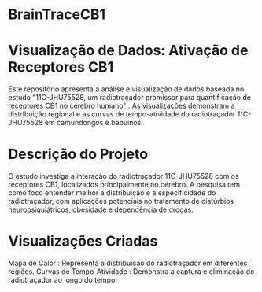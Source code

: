 # BrainTraceCB1

# Visualização de Dados: Ativação de Receptores CB1
Este repositório apresenta a análise e visualização de dados baseada no estudo "11C-JHU75528, um radiotraçador promissor para quantificação de receptores CB1 no cérebro humano" . As visualizações demonstram a distribuição regional e as curvas de tempo-atividade do radiotraçador 11C-JHU75528 em camundongos e babuínos.

# Descrição do Projeto
O estudo investiga a interação do radiotraçador 11C-JHU75528 com os receptores CB1, localizados principalmente no cérebro. A pesquisa tem como foco entender melhor a distribuição e a especificidade do radiotraçador, com aplicações potenciais no tratamento de distúrbios neuropsiquiátricos, obesidade e dependência de drogas.

# Visualizações Criadas
Mapa de Calor : Representa a distribuição do radiotraçador em diferentes regiões.
Curvas de Tempo-Atividade : Demonstra a captura e eliminação do radiotraçador ao longo do tempo.
